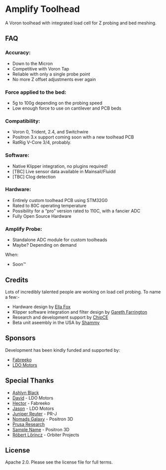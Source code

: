 # Amplify Toolhead
A Voron toolhead with integrated load cell for Z probing and bed meshing.

## FAQ

### Accuracy:
- Down to the Micron
- Competitive with Voron Tap
- Reliable with only a single probe point
- No more Z offset adjustments ever again

### Force applied to the bed:
- 5g to 100g depending on the probing speed
- Low enough force to use on cantilever and PCB beds

### Compatibility:
- Voron 0, Trident, 2.4, and Switchwire
- Positron 3.x support coming soon with a new toolhead PCB
- RatRig V-Core 3/4, probably.

### Software:
- Native Klipper integration, no plugins required!
- [TBC] Live sensor data available in Mainsail/Fluidd
- [TBC] Clog detection

### Hardware:
- Entirely custom toolhead PCB using STM32G0
- Rated to 80C operating temperature
- Possibility for a “pro” version rated to 110C, with a fancier ADC
- Fully Open Source Hardware

### Amplify Probe:
- Standalone ADC module for custom toolheads
- Maybe? Depending on demand

When:
- Soon™

## Credits

Lots of incredibly talented people are working on load cell probing. To name a few:-

- Hardware design by [Ella Fox](https://github.com/EllaFoxo)
- Klipper software integration and filter design by [Gareth Farrington](https://github.com/garethky)
- Research and development support by [ChipCE](https://github.com/ChipCE)
- Beta unit aseembly in the USA by [Shammy](https://xrbunker.works/)

## Sponsors

Development has been kindly funded and supported by:
- [Fabreeko](https://fabreeko.com)
- [LDO Motors](https://www.ldomotion.com/p/about)

## Special Thanks

- [Ashlyn Black](https://github.com/ashlynblack)
- [David](https://github.com/cneshi) - LDO Motors
- [Hector](https://fabreeko.com) - Fabreeko
- [Jason](https://github.com/jason7594) - LDO Motors
- [Juniper Reuter](https://github.com/brueter) - PR-J
- [Nomads Galaxy](https://www.youtube.com/@nomadsgalaxy) - Positron 3D
- [Prusa Research](https://prusa3d.com)
- [Sample Name](https://github.com/fabian-bxr) - Positron 3D
- [Róbert Lőrincz](https://www.orbiterprojects.com/) - Orbiter Projects

## License

Apache 2.0. Please see the license file for full terms.
